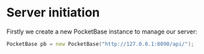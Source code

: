 Server initiation
=================

Firstly we create a new PocketBase instance to manage our server:

```d
PocketBase pb = new PocketBase("http://127.0.0.1:8090/api/");
```